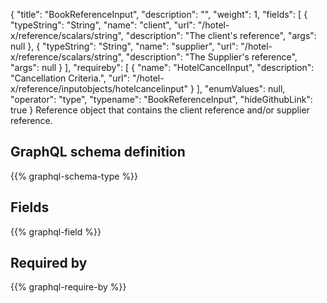{
  "title": "BookReferenceInput",
  "description": "",
  "weight": 1,
  "fields": [
    {
      "typeString": "String",
      "name": "client",
      "url": "/hotel-x/reference/scalars/string",
      "description": "The client's reference",
      "args": null
    },
    {
      "typeString": "String",
      "name": "supplier",
      "url": "/hotel-x/reference/scalars/string",
      "description": "The Supplier's reference",
      "args": null
    }
  ],
  "requireby": [
    {
      "name": "HotelCancelInput",
      "description": "Cancellation Criteria.",
      "url": "/hotel-x/reference/inputobjects/hotelcancelinput"
    }
  ],
  "enumValues": null,
  "operator": "type",
  "typename": "BookReferenceInput",
  "hideGithubLink": true
}
Reference object that contains the client reference and/or supplier reference.
## GraphQL schema definition

{{% graphql-schema-type %}}

## Fields

{{% graphql-field %}}

## Required by

{{% graphql-require-by %}}

